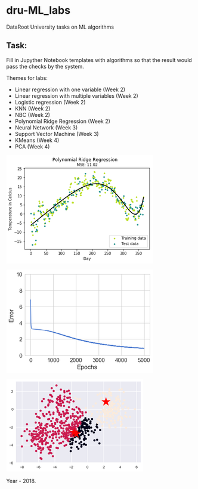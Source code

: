 # dru-ML_labs
DataRoot University tasks on ML algorithms

## Task:

Fill in Jupyther Notebook templates with algorithms so that the result would pass the checks by the system. 

Themes for labs:
- Linear regression with one variable (Week 2)
- Linear regression with multiple variables (Week 2)
- Logistic regression (Week 2)
- KNN (Week 2)
- NBC (Week 2)
- Polynomial Ridge Regression (Week 2)
- Neural Network (Week 3)
- Support Vector Machine (Week 3)
- KMeans (Week 4)
- PCA (Week 4)

![sample](images/img01.png)

![sample](images/img02.png)

![sample](images/img03.png)

Year - 2018.
